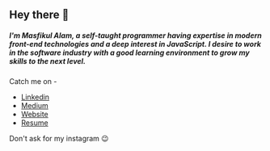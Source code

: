 ## Hey there 👋

##### I'm Masfikul Alam, a self-taught programmer having expertise in modern front-end technologies and a deep interest in JavaScript. I desire to work in the software industry with a good learning environment to grow my skills to the next level.

Catch me on -
* [Linkedin](https://www.linkedin.com/in/masfik-alam)
* [Medium](https://medium.com/@masfikalam)
* [Website](https://masfikul-alam.web.app)
* [Resume](https://drive.google.com/file/d/1BG1LrUw7u8n7tms6yt6wR7W4gWnpipId/view)

Don't ask for my instagram 😉 
